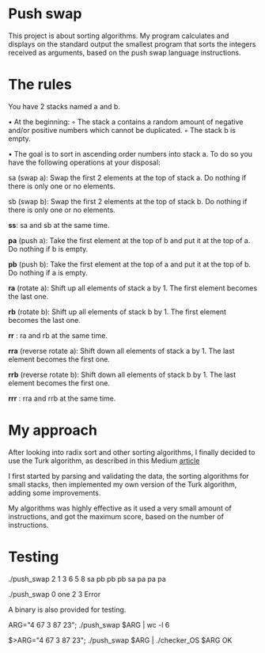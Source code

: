 # Push swap

This project is about sorting algorithms.
My program calculates and displays on the standard output the smallest program that sorts the integers received as arguments, based on the push swap language instructions.

# The rules

You have 2 stacks named a and b.

• At the beginning:
◦ The stack a contains a random amount of negative and/or positive numbers
which cannot be duplicated.
◦ The stack b is empty.

• The goal is to sort in ascending order numbers into stack a. To do so you have the
following operations at your disposal:

sa (swap a): Swap the first 2 elements at the top of stack a.
Do nothing if there is only one or no elements.

sb (swap b): Swap the first 2 elements at the top of stack b.
Do nothing if there is only one or no elements.

**ss**: sa and sb at the same time.

**pa** (push a): Take the first element at the top of b and put it at the top of a.
Do nothing if b is empty.

**pb** (push b): Take the first element at the top of a and put it at the top of b.
Do nothing if a is empty.

**ra** (rotate a): Shift up all elements of stack a by 1.
The first element becomes the last one.

**rb** (rotate b): Shift up all elements of stack b by 1.
The first element becomes the last one.

**rr** : ra and rb at the same time.

**rra** (reverse rotate a): Shift down all elements of stack a by 1.
The last element becomes the first one.

**rrb** (reverse rotate b): Shift down all elements of stack b by 1.
The last element becomes the first one.

**rrr** : rra and rrb at the same time.

# My approach

After looking into radix sort and other sorting algorithms, I finally decided to use the Turk algorithm, as described in this Medium [article](https://medium.com/@ayogun/push-swap-c1f5d2d41e97)

I first started by parsing and validating the data, the sorting algorithms for small stacks, then implemented my own version of the Turk algorithm, adding some improvements.

My algorithms was highly effective as it used a very small amount of instructions, and got the maximum score, based on the number of instructions.

# Testing

./push_swap 2 1 3 6 5 8
sa
pb
pb
pb
sa
pa
pa
pa

./push_swap 0 one 2 3
Error

A binary is also provided for testing.

ARG="4 67 3 87 23"; ./push_swap $ARG | wc -l
6

$>ARG="4 67 3 87 23"; ./push_swap $ARG | ./checker_OS $ARG
OK
